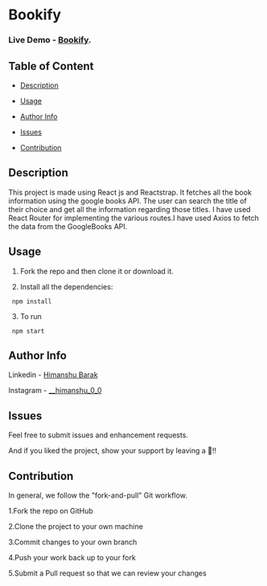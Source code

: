 # Bookify

### Live Demo - [Bookify](https://findnovels.netlify.app/).



## Table of Content
- [Description](#description)
- [Usage](#usage)

- [Author Info](#author-info)

- [Issues](#issues)

- [Contribution](#contribution)


## Description

This project is made using React js and Reactstrap. It fetches all the book information using the google books API. The user can search the title of their choice and get all the information regarding those titles. I have used React Router for implementing the various routes.I have used Axios to fetch the data from the GoogleBooks API.

## Usage 

1. Fork the repo and then clone it or download it.  

2. Install all the dependencies:
```
 npm install
```

3. To run
```
 npm start
```
## Author Info
Linkedin - [Himanshu Barak](https://www.linkedin.com/in/himanshu-barak-002714118)

Instagram - [__himanshu_0_0](https://www.instagram.com/__himanshu_0_0/)

## Issues
Feel free to submit issues and enhancement requests.

And if you liked the project, show your support by leaving a 🌟!! 

## Contribution

In general, we follow the "fork-and-pull" Git workflow.

1.Fork the repo on GitHub

2.Clone the project to your own machine

3.Commit changes to your own branch

4.Push your work back up to your fork

5.Submit a Pull request so that we can review your changes
